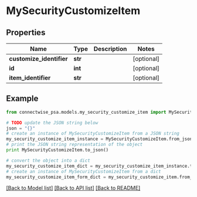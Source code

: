 # MySecurityCustomizeItem


## Properties
Name | Type | Description | Notes
------------ | ------------- | ------------- | -------------
**customize_identifier** | **str** |  | [optional] 
**id** | **int** |  | [optional] 
**item_identifier** | **str** |  | [optional] 

## Example

```python
from connectwise_psa.models.my_security_customize_item import MySecurityCustomizeItem

# TODO update the JSON string below
json = "{}"
# create an instance of MySecurityCustomizeItem from a JSON string
my_security_customize_item_instance = MySecurityCustomizeItem.from_json(json)
# print the JSON string representation of the object
print MySecurityCustomizeItem.to_json()

# convert the object into a dict
my_security_customize_item_dict = my_security_customize_item_instance.to_dict()
# create an instance of MySecurityCustomizeItem from a dict
my_security_customize_item_form_dict = my_security_customize_item.from_dict(my_security_customize_item_dict)
```
[[Back to Model list]](../README.md#documentation-for-models) [[Back to API list]](../README.md#documentation-for-api-endpoints) [[Back to README]](../README.md)



